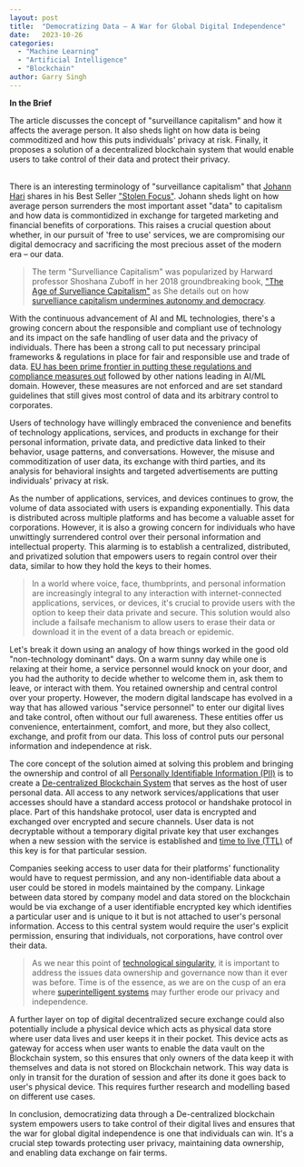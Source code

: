 ```yaml
---
layout: post
title:  "Democratizing Data – A War for Global Digital Independence"
date:   2023-10-26
categories: 
  - "Machine Learning"
  - "Artificial Intelligence"
  - "Blockchain"
author: Garry Singh
---
```

<div class="summary">
   <span class="fas fa-robot icon"><b> In the Brief</b></span>
  <p>	
	The article discusses the concept of "surveillance capitalism" and how it affects the average person. It also sheds light on how data is being commoditized and how this puts individuals' privacy at risk. Finally, it proposes a solution of a decentralized blockchain system that would enable users to take control of their data and protect their privacy.
  </p>
</div>
<br>
There is an interesting terminology of "surveillance capitalism" that <a href="https://en.wikipedia.org/wiki/Johann_Hari" target="_blank">Johann Hari</a> shares in his Best Seller <a href="https://www.goodreads.com/book/show/57933306-stolen-focus" target="_blank">"Stolen Focus"</a>. Johann sheds light on how average person surrenders the most important asset "data" to capitalism and how data is commontidized in exchange for targeted marketing and financial benefits of corporations. This raises a crucial question about whether, in our pursuit of 'free to use' services, we are compromising our digital democracy and sacrificing the most precious asset of the modern era – our data.

<blockquote>The term "Survelliance Capitalism" was popularized by Harward professor Shoshana Zuboff in her 2018 groundbreaking book, <a href="https://www.goodreads.com/en/book/show/26195941" target="_blank">"The Age of Survelliance Capitalism"</a> as She details out on how <a href="https://news.harvard.edu/gazette/story/2019/03/harvard-professor-says-surveillance-capitalism-is-undermining-democracy/" target="_blank">survelliance capitalism undermines autonomy and democracy</a>. </blockquote>

With the continuous advancement of AI and ML technologies, there's a growing concern about the responsible and compliant use of technology and its impact on the safe handling of user data and the privacy of individuals. There has been a strong call to put necessary principal frameworks & regulations in place for fair and responsible use and trade of data. <a href="https://digital-strategy.ec.europa.eu/en/policies/regulatory-framework-ai" target="_blank">EU has been prime frontier in putting these regulations and compliance measures out</a> followed by other nations leading in AI/ML domain. However, these measures are not enforced and are set standard guidelines that still gives most control of data and its arbitrary control to corporates. 

Users of technology have willingly embraced the convenience and benefits of technology applications, services, and products in exchange for their personal information, private data, and predictive data linked to their behavior, usage patterns, and conversations. However, the misuse and commoditization of user data, its exchange with third parties, and its analysis for behavioral insights and targeted advertisements are putting individuals' privacy at risk.

As the number of applications, services, and devices continues to grow, the volume of data associated with users is expanding exponentially. This data is distributed across multiple platforms and has become a valuable asset for corporations. However, it is also a growing concern for individuals who have unwittingly surrendered control over their personal information and intellectual property. This alarming  is to establish a centralized, distributed, and privatized solution that empowers users to regain control over their data, similar to how they hold the keys to their homes. 

<blockquote>In a world where voice, face, thumbprints, and personal information are increasingly integral to any interaction with internet-connected applications, services, or devices, it's crucial to provide users with the option to keep their data private and secure. This solution would also include a failsafe mechanism to allow users to erase their data or download it in the event of a data breach or epidemic.</blockquote>

Let's break it down using an analogy of how things worked in the good old "non-technology dominant" days. On a warm sunny day while one is relaxing at their home, a service personnel would knock on your door, and you had the authority to decide whether to welcome them in, ask them to leave, or interact with them. You retained ownership and central control over your property. However, the modern digital landscape has evolved in a way that has allowed various "service personnel" to enter our digital lives and take control, often without our full awareness. These entities offer us convenience, entertainment, comfort, and more, but they also collect, exchange, and profit from our data. This loss of control puts our personal information and independence at risk.

The core concept of the solution aimed at solving this problem and bringing the ownership and control of all <a href="https://www.ibm.com/topics/pii#:~:text=Personally%20identifiable%20information%20(PII)%20is,full%20name%2C%20or%20email%20address." target="_blank">Personally Identifiable Information (PII)</a> is to create a <a href="https://aws.amazon.com/blockchain/decentralization-in-blockchain/" target="_blank">De-centralized Blockchain System</a> that serves as the host of user personal data. All access to any network services/applications that user accesses should have a standard access  protocol or handshake protocol in place. Part of this handshake protocol, user data is encrypted and exchanged over encrypted and secure channels. User data is not decryptable without a temporary digital private key that user exchanges when a new session with the service is established and <a href="https://www.cloudflare.com/learning/cdn/glossary/time-to-live-ttl/#:~:text=upContact%20Sales-,What%20is%20time%2Dto%2Dlive%20(TTL)%3F,CDN%20caching%20and%20DNS%20caching." target="_blank">time to live (TTL)</a> of this key is for that particular session.

Companies seeking access to user data for their platforms' functionality would have to request permission, and any non-identifiable data about a user could be stored in models maintained by the company. Linkage between data stored by company model and data stored on the blockchain would be via exchange of a user identifiable encrypted key which identifies a particular user and is unique to it but is not attached to user's personal information. Access to this central system would require the user's explicit permission, ensuring that individuals, not corporations, have control over their data. 

<blockquote>As we near this point of <a href="https://en.wikipedia.org/wiki/Technological_singularity" target="_blank">technological singularity</a>, it is important to address the issues data ownership and governance now than it ever was before. Time is of the essence, as we are on the cusp of an era where <a href="https://nickbostrom.com/superintelligence" target="_blank">superintelligent systems</a> may further erode our privacy and independence. </blockquote>

A further layer on top of digital decentralized secure exchange could also potentially include a physical device which acts as physical data store where user data lives and user keeps it in their pocket. This device acts as gateway for access when user wants to enable the data vault on the Blockchain system, so this ensures that only owners of the data keep it with themselves and data is not stored on Blockchain network. This way data is only in transit for the duration of session and after its done it goes back to user's physical device. This requires further research and modelling based on different use cases.

In conclusion, democratizing data through a De-centralized blockchain system empowers users to take control of their digital lives and ensures that the war for global digital independence is one that individuals can win. It's a crucial step towards protecting user privacy, maintaining data ownership, and enabling data exchange on fair terms.
